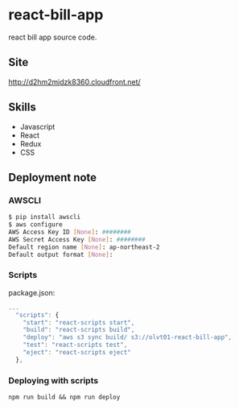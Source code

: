 # react-bill-app
react bill app source code.

## Site
http://d2hm2mjdzk8360.cloudfront.net/

## Skills

- Javascript
- React
- Redux
- CSS

## Deployment note

### AWSCLI
```bash
$ pip install awscli
$ aws configure
AWS Access Key ID [None]: ########
AWS Secret Access Key [None]: ########
Default region name [None]: ap-northeast-2
Default output format [None]:
```

### Scripts
package.json:
```javascript
...
  "scripts": {
    "start": "react-scripts start",
    "build": "react-scripts build",
    "deploy": "aws s3 sync build/ s3://olvt01-react-bill-app",
    "test": "react-scripts test",
    "eject": "react-scripts eject"
  },
```

### Deploying with scripts
```
npm run build && npm run deploy
```
